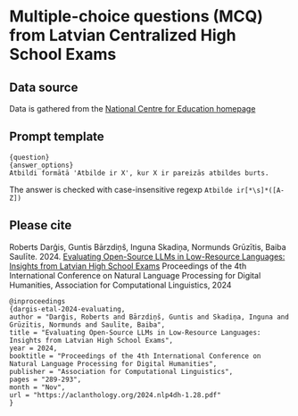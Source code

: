 # Multiple-choice questions (MCQ) from Latvian Centralized High School Exams

## Data source

Data is gathered from the [National Centre for Education homepage](https://www.visc.gov.lv/lv/20222023-macibu-gada-uzdevumi#vidusskola)

## Prompt template

    {question}
    {answer_options}
    Atbildi formātā 'Atbilde ir X', kur X ir pareizās atbildes burts.

The answer is checked with case-insensitive regexp `Atbilde ir[*\s]*([A-Z])`

## Please cite
Roberts Darģis, Guntis Bārzdiņš, Inguna Skadiņa, Normunds Grūzītis, Baiba Saulīte. 2024. [Evaluating Open-Source LLMs in Low-Resource Languages: Insights from Latvian High School Exams](https://aclanthology.org/2024.nlp4dh-1.28.pdf) Proceedings of the 4th International Conference on Natural Language Processing for Digital Humanities, Association for Computational Linguistics, 2024

    @inproceedings
    {dargis-etal-2024-evaluating,
    author = "Darģis, Roberts and Bārzdiņš, Guntis and Skadiņa, Inguna and Grūzītis, Normunds and Saulīte, Baiba",
    title = "Evaluating Open-Source LLMs in Low-Resource Languages: Insights from Latvian High School Exams",
    year = 2024,
    booktitle = "Proceedings of the 4th International Conference on Natural Language Processing for Digital Humanities",
    publisher = "Association for Computational Linguistics",
    pages = "289-293",
    month = "Nov",
    url = "https://aclanthology.org/2024.nlp4dh-1.28.pdf"
    }
